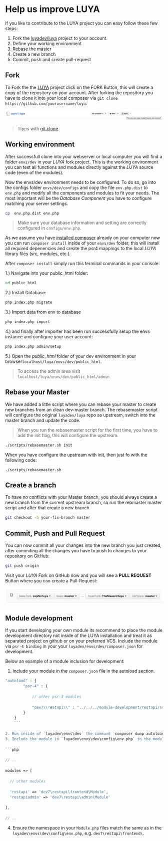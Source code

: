 Help us improve LUYA
==================

If you like to contribute to the LUYA project you can easy follow these few steps:

1. Fork the [luyadev/luya](https://github.com/luyadev/luya) project to your account.
2. Define your working environment
3. Rebase the master
4. Create a new branch
5. Commit, push and create pull-request

Fork
------
To Fork the the [LUYA](https://github.com/luyadev/luya) project click on the FORK Button, this will create a copy of the repository on your account. After forking the repository you have to clone it into your local composer  via `git clone https://github.com/yourusername/luya`. 

![fork-luya](https://raw.githubusercontent.com/luyadev/luya/master/docs/guide/img/start-collaboration-fork.jpg "Fork Luya")

> Tipps with [git clone](https://help.github.com/articles/importing-a-git-repository-using-the-command-line/).

Working environment
---------------

After successfull clone into your webserver or local computer you will find a folder `envs/dev` in your *LUYA* fork project. This is the working environment you can test all functions and modules directly against the *LUYA* source code (even of the modules).

Now the envs/dev environment needs to be configured. To do so, go into the configs folder `envs/dev/configs` and copy the file `env.php.dist` to `env.php` and modify all the components and modules to fit your needs. The most important will be the *Database Component* you have to configure matching your server settings.

```sh
cp  env.php.dist env.php
```
> Make sure your database information and setting are correctly configured in `configs/env.php`.

As we assume you have [installed composer](install.md) already on your computer now you can run `composer install` inside of your `envs/dev` folder, this will install all required depenencies and create the psr4 mappings to the local *LUYA* library files (src, modules, etc.).

After `composer install` simply run this terminal commands in your console:

1.) Navigate into your public_html folder:

```sh
cd public_html
```

2.) Install Database:

```sh
php index.php migrate
```

3.) Import data from env to database

```sh
php index.php import
```

4.) and finally after importer has been run successfully setup the envs instance and configure your user account:

```sh
php index.php admin/setup
```

5.) Open the *public_html* folder of your dev environment in your browser`localhost/luya/envs/dev/public_html`.

> To access the admin area visit `localhost/luya/envs/dev/public_html/admin` 

Rebase your Master
------------------

We have added a little script where you can rebase your master to create new branches from an clean dev-master branch. The rebasemaster script will configure the original `luyadev/luya` repo as upstream, switch into the master branch and update the code.

> When you run the rebasemaster script for the first time, you have to add the init flag, this will configure the upstream.

```sh
./scripts/rebasemaster.sh init
```

When you have configure the upstream with init, then just fo with the following code:

```
./scripts/rebasemaster.sh
```

Create a branch
----------------

To have no conflicts with your Master branch, you should always create a new branch from the current upstream branch, so run the rebmaster master script and after that create a new branch

```sh
git checkout -b your-fix-branch master
```

Commit, Push and Pull Request
-----------------------------

You can now commit all your changes into the new branch you just created, after commiting all the changes you have to push to changes to your repository on GitHub:

```sh
git push origin
```

Visit your *LUYA* Fork on GitHub now and you will see a **PULL REQUEST** Button where you can create a Pull-Request:

![pull-request](https://raw.githubusercontent.com/luyadev/luya/master/docs/guide/img/start-collaboration-pull-request.jpg "Pull request")

## Module development

If you start developing your own module its recommend to place the module development directory not inside of the LUYA installation and treat it as separated project on github or on your preferred VCS. 
Include the module via `psr-4 binding` in your your `luyadev/envs/dev/composer.json` for development.

Below an example of a module inclusion for development:

1. Include your module in the `composer.json` file in the autoload section.

```php
"autoload" : {
        "psr-4" : {
        
            // other psr-4 modules
            
            "dev7\\restapi\\" : "../../../module-development/restapi/src"
        }
    }
    ```

2. Run inside of `luyadev\envs\dev` the command `composer dump-autoload` the update the autoload script.
3. Include the module in `luyadev\envs\dev\config\env.php` in the module section.

```php

// ..

modules => [
  
  // other modules
  
  'restapi' => 'dev7\restapi\frontend\Module',
  'restapiadmin' => 'dev7\restapi\admin\Module'
  
],

// ..

```

4. Ensure the namespace in your `Module.php` files match the same as in the `luyadev\envs\dev\config\env.php`, e.g. `dev7\restapi\frontend\`.






